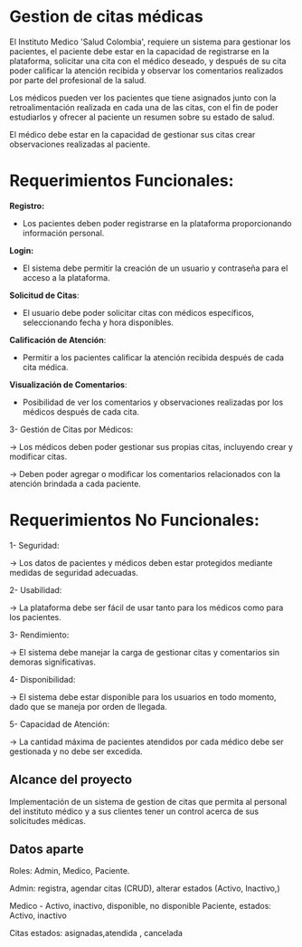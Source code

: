 # Gestion de citas médicas

El Instituto Medico 'Salud Colombia', requiere un sistema para gestionar los
pacientes, el paciente debe estar en la capacidad de registrarse en la
plataforma, solicitar una cita con el médico deseado, y después de su cita poder
calificar la atención recibida y observar los comentarios realizados por parte
del profesional de la salud.

Los médicos pueden ver los pacientes que tiene asignados junto con la
retroalimentación realizada en cada una de las citas, con el fin de poder
estudiarlos y ofrecer al paciente un resumen sobre su estado de salud.

El médico debe estar en la capacidad de gestionar sus citas crear observaciones
realizadas al paciente.

# Requerimientos Funcionales:

**Registro:**

- Los pacientes deben poder registrarse en la plataforma proporcionando
  información personal.

**Login:**

- El sistema debe permitir la creación de un usuario y contraseña para el acceso
  a la plataforma.

**Solicitud de Citas**:

- El usuario debe poder solicitar citas con médicos específicos, seleccionando
  fecha y hora disponibles.

**Calificación de Atención**:

- Permitir a los pacientes calificar la atención recibida después de cada cita
  médica.

**Visualización de Comentarios**:

- Posibilidad de ver los comentarios y observaciones realizadas por los médicos
  después de cada cita.

3- Gestión de Citas por Médicos:

-> Los médicos deben poder gestionar sus propias citas, incluyendo crear y
modificar citas.

-> Deben poder agregar o modificar los comentarios relacionados con la atención
brindada a cada paciente.

# Requerimientos No Funcionales:

1- Seguridad:

-> Los datos de pacientes y médicos deben estar protegidos mediante medidas de
seguridad adecuadas.

2- Usabilidad:

-> La plataforma debe ser fácil de usar tanto para los médicos como para los
pacientes.

3- Rendimiento:

-> El sistema debe manejar la carga de gestionar citas y comentarios sin demoras
significativas.

4- Disponibilidad:

-> El sistema debe estar disponible para los usuarios en todo momento, dado que
se maneja por orden de llegada.

5- Capacidad de Atención:

-> La cantidad máxima de pacientes atendidos por cada médico debe ser gestionada
y no debe ser excedida.

## Alcance del proyecto

Implementación de un sistema de gestion de citas que permita al personal del
instituto médico y a sus clientes tener un control acerca de sus solicitudes
médicas.

## Datos aparte

Roles: Admin, Medico, Paciente.

Admin: registra, agendar citas (CRUD), alterar estados (Activo, Inactivo,)

Medico - Activo, inactivo, disponible, no disponible Paciente, estados: Activo,
inactivo

Citas estados: asignadas,atendida , cancelada
